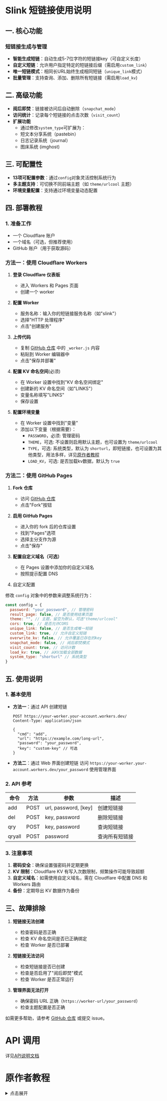 # Slink 短链接使用说明

## 一. 核心功能

### 短链接生成与管理
- **智能生成短链**：自动生成5-7位字符的短链接key（可自定义长度）
- **自定义短链**：允许用户指定特定的短链接后缀（需启用`custom_link`）
- **唯一短链模式**：相同长URL始终生成相同短链（`unique_link`模式）
- **批量管理**：支持查询、添加、删除所有短链接（需启用`load_kv`)

## 二. 高级功能
- **阅后即焚**：链接被访问后自动删除（`snapchat_mode`）
- **访问统计**：记录每个短链接的点击次数（`visit_count`）
- **扩展功能**
  - 通过修改`system_type`可扩展为：
  - 短文本分享系统（pastebin）
  - 日志记录系统（journal）
  - 图床系统 (imghost)

## 三. 可配置性
- **13项可配置参数**：通过`config`对象灵活控制系统行为
- **多主题支持**：可切换不同前端主题（如 `theme/urlcool` 主题）
- **环境变量配置**：支持通过环境变量动态配置

## 四. 部署教程

### 1. 准备工作
- 一个 Cloudflare 账户
- 一个域名（可选，但推荐使用）
- GitHub 账户（用于获取源码）

### 方法一：使用 Cloudflare Workers

1. **登录 Cloudflare 仪表板**
   - 进入 Workers 和 Pages 页面
   - 创建一个 worker

2. **配置 Worker**
   - 服务名称：输入你的短链接服务名称（如"slink"）
   - 选择"HTTP 处理程序"
   - 点击"创建服务"

3. **上传代码**
   - 复制 [GitHub 仓库](https://github.com/yutian81/slink/) 中的 `_worker.js` 内容
   - 粘贴到 Worker 编辑器中
   - 点击"保存并部署"

4. **配置 KV 命名空间**(必须)
   - 在 Worker 设置中找到"KV 命名空间绑定"
   - 创建新的 KV 命名空间（如"LINKS"）
   - 变量名称填写"LINKS"
   - 保存设置

5. **配置环境变量**
   - 在 Worker 设置中找到"变量"
   - 添加以下变量（根据需要）：
     - `PASSWORD`，必须: 管理密码
     - `THEME`，可选: 不设置则启用默认主题，也可设置为 `theme/urlcool`
     - `TYPE`，可选: 系统类型，默认为 `shorturl`，即短链接，也可设置为其他类型，用法多样，详见[原作者教程](#原作者教程)
     - `LOAD_KV`，可选: 是否加载kv数据，默认为 `true`

### 方法二：使用 GitHub Pages

1. **Fork 仓库**
   - 访问 [GitHub 仓库](https://github.com/yutian81/slink/)
   - 点击"Fork"按钮

2. **启用 GitHub Pages**
   - 进入你的 fork 后的仓库设置
   - 找到"Pages"选项
   - 选择主分支作为源
   - 点击"保存"

3. **配置自定义域名（可选）**
   - 在 Pages 设置中添加你的自定义域名
   - 按照提示配置 DNS

4. 自定义配置

修改 `config` 对象中的参数来调整系统行为：

```javascript
const config = {
  password: "your_password", // 管理密码
  result_page: false, // 是否使用结果页面
  theme: "", // 主题，留空为默认，可选"theme/urlcool"
  cors: true, // 是否允许CORS
  unique_link: false, // 是否生成唯一短链
  custom_link: true, // 允许自定义短链
  overwrite_kv: false, // 允许覆盖已存在的key
  snapchat_mode: false, // 阅后即焚模式
  visit_count: true, // 访问计数
  load_kv: true, // 从KV加载全部数据
  system_type: "shorturl" // 系统类型
}
```

## 五. 使用说明

### 1. 基本使用

- **方法一**：通过 API 创建短链
  ```
  POST https://your-worker.your-account.workers.dev/
  Content-Type: application/json
  
  {
    "cmd": "add",
    "url": "https://example.com/long-url",
    "password": "your_password",
    "key": "custom-key" // 可选
  }
  ```

- **方法二**：通过 Web 界面创建短链
  访问 `https://your-worker.your-account.workers.dev/your_password` 使用管理界面

### 2. API 参考

| 命令 | 方法 | 参数 | 描述 |
|------|------|------|------|
| add  | POST | url, password, [key] | 创建短链接 |
| del  | POST | key, password | 删除短链接 |
| qry  | POST | key, password | 查询短链接 |
| qryall | POST | password | 查询所有短链接 |

### 3. 注意事项

1. **密码安全**：确保设置强密码并定期更换
2. **KV 限制**：Cloudflare KV 有写入次数限制，频繁操作可能导致超额
3. **自定义域名**：如需使用自定义域名，需在 Cloudflare 中配置 DNS 和 Workers 路由
4. **备份**：定期导出 KV 数据作为备份

## 三、故障排除

1. **短链接无法创建**
   - 检查密码是否正确
   - 检查 KV 命名空间是否已正确绑定
   - 检查 Worker 是否已部署

2. **短链接无法访问**
   - 检查短链接是否已创建
   - 检查是否启用了"阅后即焚"模式
   - 检查 Worker 是否正常运行

3. **管理界面无法打开**
   - 确保密码 URL 正确（`https://worker-url/your_password`）
   - 检查主题配置是否正确

如需更多帮助，请参考 [GitHub 仓库](https://github.com/yutian81/slink/) 或提交 issue。

# API 调用
详见[API说明文档](https://github.com/yutian81/slink/blob/main/API.md)

# 原作者教程
<details>
<summary>点击展开</summary>
# 演示
短链系统 https://1way.eu.org/bodongshouqulveweifengci

网络记事本 Pastebin https://pastebin.icdyct.cloudns.asia/tieludasiliqiuweiyue

图床 Image Hosting https://imghost.crazypeace.workers.dev/imghostimghost

网络日记本 NetJournal 支持Markdown https://journal.crazypeace.workers.dev/journaljournal

# 完整的部署教程
https://zelikk.blogspot.com/2022/07/url-shorten-worker-hide-tutorial.html

## 如果不想被作者的更新影响
- Fork一份自己的Repo.
  
- 在Cloudflare的worker.js中搜索`"https://crazypeace.github.io/Url-Shorten-Worker/" + config.theme + "/index.html"`, 把其中的`crazypeace`改为你自己的, 这样Cloudflare的worker就会拉你自己的这一份index.html
  ![image](https://github.com/crazypeace/Url-Shorten-Worker/assets/665889/c98ca134-2809-4490-b9f7-ac27ba735e2e)

- 在你自己fork出来的这份Repo里, 修改index.html, 搜索`"https://crazypeace.github.io/Url-Shorten-Worker/main.js"`, 把其中的`crazypeace`改为你自己的, index.html就会拉你自己的main.js
  ![image](https://github.com/crazypeace/Url-Shorten-Worker/assets/665889/5f283aa2-d57f-4679-a987-757f1590e8f9)

- 激活你自己的Repo的GitHub Pages功能. (具体操作请google, 不详细展开了)

# 在原版基础上的修改说明
直接访问域名返回404。在KV中设置一个entry，保存秘密path，只有访问这个path才显示使用页面。  
https://zelikk.blogspot.com/2022/07/url-shorten-worker-hide-tutorial.html

支持自定义短链  
https://zelikk.blogspot.com/2022/07/url-shorten-worker-custom.html

API 不公开服务  
https://zelikk.blogspot.com/2022/07/url-shorten-worker-api-password.html

页面缓存设置过的短链  
https://zelikk.blogspot.com/2022/08/url-shorten-worker-localstorage.html

长链接文本框预搜索localStorage  
https://zelikk.blogspot.com/2022/08/url-shorten-worker-bootstrap-list-group-oninput.html

增加按钮可以删除某条短链  
https://zelikk.blogspot.com/2022/08/url-shorten-worker-delete-kv-localstorage.html

访问计数功能 可查询短链 成为功能完整的短链API系统  
https://zelikk.blogspot.com/2023/11/url-shorten-worker-visit-count-api-api.html

阅后即焚功能, 可制作一次性二维码  
https://zelikk.blogspot.com/2023/11/url-shorten-worker-snapchat-mode.html

增加读取 KV 中全部记录的功能  
https://zelikk.blogspot.com/2024/01/url-shorten-worker-load-cloudflare-kv.html

变身网络记事本 Pastebin  
https://zelikk.blogspot.com/2024/01/url-shorten-worker-pastebin.html

保护 'password' key  
https://zelikk.blogspot.com/2024/01/url-shorten-worker-password-protect-keylist.html

变身图床 Image Hosting  
https://zelikk.blogspot.com/2024/01/url-shorten-worker-image-hosting-base64.html

变身网络日志本 支持 Markdown  
https://zelikk.blogspot.com/2024/02/url-shorten-worker-netjournal.html  
https://zelikk.blogspot.com/2024/02/url-shorten-worker-netjournal-markdown.html  
https://zelikk.blogspot.com/2024/04/url-shorten-worker-netjournal-markdown.html

# 用你的STAR告诉我这个Repo对你有用 Welcome STARs! :)
[![Stargazers over time](https://starchart.cc/crazypeace/Url-Shorten-Worker.svg)](https://starchart.cc/crazypeace/Url-Shorten-Worker)

</details>
